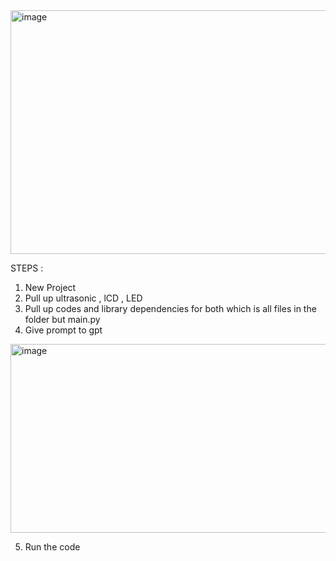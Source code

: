 <img width="676" height="390" alt="image" src="https://github.com/user-attachments/assets/b1bc020b-1e87-422b-ad32-63b31a47440b" />

STEPS : 

1) New Project
2) Pull up ultrasonic , lCD , LED
3) Pull up codes and library dependencies for both which is all files in the folder but main.py
4) Give prompt to gpt

<img width="572" height="302" alt="image" src="https://github.com/user-attachments/assets/2f354bb0-8b8b-456d-961c-0bd877b724df" />

5) Run the code
